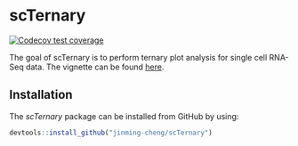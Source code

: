 
<!-- README.md is generated from README.Rmd. Please edit that file -->

# scTernary

<!-- badges: start -->

[![Codecov test
coverage](https://codecov.io/gh/jinming-cheng/scTernary/branch/main/graph/badge.svg)](https://app.codecov.io/gh/jinming-cheng/scTernary?branch=main)
<!-- badges: end -->

The goal of scTernary is to perform ternary plot analysis for single
cell RNA-Seq data. The vignette can be found
[here](https://jinming-cheng.github.io/scTernary/articles/scTernary.html).

## Installation

The *scTernary* package can be installed from GitHub by using:

``` r
devtools::install_github("jinming-cheng/scTernary")
```
